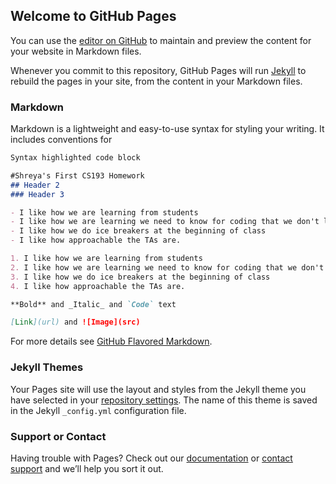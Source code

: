 ## Welcome to GitHub Pages

You can use the [editor on GitHub](https://github.com/kalutes/CS193_Fall18_Lab1/edit/master/index.md) to maintain and preview the content for your website in Markdown files.

Whenever you commit to this repository, GitHub Pages will run [Jekyll](https://jekyllrb.com/) to rebuild the pages in your site, from the content in your Markdown files.

### Markdown

Markdown is a lightweight and easy-to-use syntax for styling your writing. It includes conventions for

```markdown
Syntax highlighted code block

#Shreya's First CS193 Homework
## Header 2
### Header 3

- I like how we are learning from students
- I like how we are learning we need to know for coding that we don't learn in our actual CS classes
- I like how we do ice breakers at the beginning of class
- I like how approachable the TAs are. 

1. I like how we are learning from students
2. I like how we are learning we need to know for coding that we don't learn in our actual CS classes
3. I like how we do ice breakers at the beginning of class
4. I like how approachable the TAs are. 

**Bold** and _Italic_ and `Code` text

[Link](url) and ![Image](src)
```

For more details see [GitHub Flavored Markdown](https://guides.github.com/features/mastering-markdown/).

### Jekyll Themes

Your Pages site will use the layout and styles from the Jekyll theme you have selected in your [repository settings](https://github.com/kalutes/CS193_Fall18_Lab1/settings). The name of this theme is saved in the Jekyll `_config.yml` configuration file.

### Support or Contact

Having trouble with Pages? Check out our [documentation](https://help.github.com/categories/github-pages-basics/) or [contact support](https://github.com/contact) and we’ll help you sort it out.
